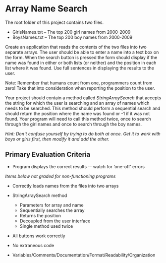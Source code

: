 # Array Name Search

The root folder of this project contains two files.
- GirlsNames.txt – The top 200 girl names from 2000-2009  
- BoysNames.txt – The top 200 boy names from 2000-2009  




Create an application that reads the contents of the two files into two separate arrays. 
The user should be able to enter a name into a text box on the form. 
When the search button is pressed the form should display if the name was found in either 
or both lists (or neither) and the position in each list where it was found. 
Use full sentences in displaying the results to the user.

Note: Remember that humans count from one, programmers count from zero! Take that into consideration when reporting the position to the user.

Your project should contain a method called *StringArraySearch* that accepts the string for which the user is searching and an array of names 
which needs to be searched. This method should perform a sequential search  and should return the position where the name was found or -1 if it was not found. 
Your program will need to call this method twice, once to search through the girl names and once to search through the boy names.  

*Hint: Don't confuse yourself by trying to do both at once. Get it to work with boys or girls first, then modify it and add the other.*


## Primary Evaluation Criteria


- Program displays the correct results
  -- watch for ‘one-off’ errors
				
*Items below not graded for non-functioning programs*   
- Correctly loads names from the files into two arrays
- StringArraySearch method 
  - Parameters for array and name
  - Sequentially searches the array
  -	Returns the position
  - Decoupled from the user interface
  - Single method used twice

- All buttons work correctly
- No extraneous code
- Variables/Comments/Documentation/Format/Readability/Organization
